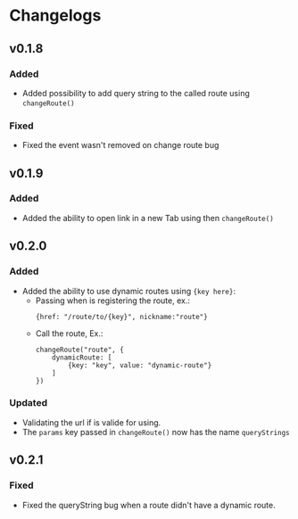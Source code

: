 # Changelogs

## v0.1.8

### Added

- Added possibility to add query string to the called route using `changeRoute()`

### Fixed

- Fixed the event wasn't removed on change route bug

## v0.1.9

### Added

- Added the ability to open link in a new Tab using then `changeRoute()`

## v0.2.0

### Added

- Added the ability to use dynamic routes using `{key here}`:
  - Passing when is registering the route, ex.:
    ```
    {href: "/route/to/{key}", nickname:"route"}
    ```
  - Call the route, Ex.:
    ```
    changeRoute("route", {
        dynamicRoute: [
            {key: "key", value: "dynamic-route"}
        ]
    })
    ```

### Updated

- Validating the url if is valide for using.
- The `params` key passed in `changeRoute()` now has the name `queryStrings`

## v0.2.1

### Fixed

- Fixed the queryString bug when a route didn't have a dynamic route.
